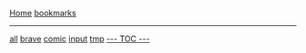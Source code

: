<!-- 07-fan-zui-xue/_sidebar -->

[Home](/README)
[bookmarks](/00.bookmarks/)

---

[all](/00.bookmarks/all.md)
[brave](/00.bookmarks/brave.md)
[comic](/00.bookmarks/comic.md)
[input](/00.bookmarks/input-method.md)
[tmp](/00.bookmarks/tmp.md)
[--- TOC ---]()


